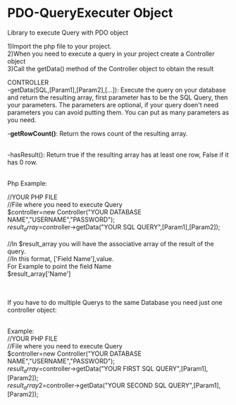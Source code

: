 # PDO-QueryExecuter Object
Library to execute Query with PDO object

1)Import the php file to your project.<br>
2)When you need to execute a query in your project create a Controller object<br>
3)Call the getData() method of the Controller object to obtain the result<br>

CONTROLLER <br>
-getData(SQL,[Param1],[Param2],[...]): Execute the query on your database and return the resulting array, first parameter has to be the SQL Query, then your parameters.
The parameters are optional, if your query doen't need parameters you can avoid putting them.
You can put as many parameters as you need.

-<b>getRowCount()</b>: Return the rows count of the resulting array.<br><br>

-hasResult(): Return true if the resulting array has at least one row, False if it has 0 row.<br><br>

Php Example:

//YOUR PHP FILE<br>
//File where you need to execute Query<br>
  $controller=new Controller("YOUR DATABASE NAME","USERNAME","PASSWORD");<br>
  $result_array=$controller->getData("YOUR SQL QUERY",[Param1],[Param2]);<br>
<br>
//In $result_array you will have the associative array of the result of the query.<br>
//In this format, ['Field Name'],value.<br>
For Example to point the field Name<br>
  $result_array['Name']<br><br><br>
  
  
  If you have to do multiple Querys to the same Database you need just one controller object:<br><br>
  
  Example:<br>
  //YOUR PHP FILE <br>
  //File where you need to execute Query<br>
    $controller=new Controller("YOUR DATABASE NAME","USERNAME","PASSWORD");<br>
    $result_array=$controller->getData("YOUR FIRST SQL QUERY",[Param1],[Param2]);<br>
    $result_array2=$controller->getData("YOUR SECOND SQL QUERY",[Param1],[Param2]);<br>
  

